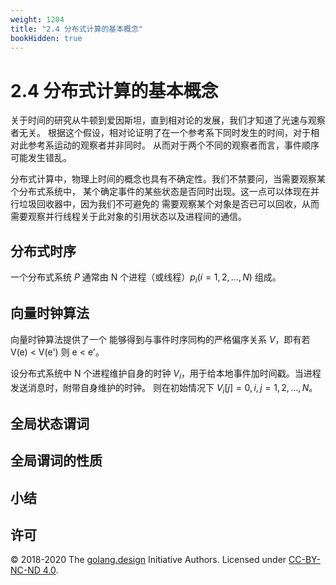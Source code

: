 ```yaml
---
weight: 1204
title: "2.4 分布式计算的基本概念"
bookHidden: true
---
```


# 2.4 分布式计算的基本概念


关于时间的研究从牛顿到爱因斯坦，直到相对论的发展，我们才知道了光速与观察者无关。
根据这个假设，相对论证明了在一个参考系下同时发生的时间，对于相对此参考系运动的观察者并非同时。
从而对于两个不同的观察者而言，事件顺序可能发生错乱。

分布式计算中，物理上时间的概念也具有不确定性。我们不禁要问，当需要观察某个分布式系统中，
某个确定事件的某些状态是否同时出现。这一点可以体现在并行垃圾回收器中，因为我们不可避免的
需要观察某个对象是否已可以回收，从而需要观察并行线程关于此对象的引用状态以及进程间的通信。

## 分布式时序

一个分布式系统 $P$ 通常由 N 个进程（或线程）$p_i (i=1, 2, ..., N)$ 组成。

## 向量时钟算法

向量时钟算法提供了一个 能够得到与事件时序同构的严格偏序关系 $V$，即有若 V(e) < V(e') 则 e < e'。

设分布式系统中 N 个进程维护自身的时钟 $V_i$，用于给本地事件加时间戳。当进程发送消息时，附带自身维护的时钟。
则在初始情况下 $V_i [j] = 0, i,j = 1, 2, ..., N$。

## 全局状态谓词

## 全局谓词的性质

## 小结

## 许可

&copy; 2018-2020 The [golang.design](https://golang.design) Initiative Authors. Licensed under [CC-BY-NC-ND 4.0](https://creativecommons.org/licenses/by-nc-nd/4.0/).
